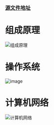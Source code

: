 ### [源文件地址]() ###

# 组成原理 #
![组成原理](https://user-images.githubusercontent.com/33256117/175771268-58ccc631-a4be-4aef-b9ca-ac6c66ce8100.jpg)

# 操作系统 #
![image](https://user-images.githubusercontent.com/33256117/175771587-00ff9804-98bc-4c87-a735-509e39bb7b18.png)

# 计算机网络 #
![计算机网络](https://user-images.githubusercontent.com/33256117/175771626-bb64e316-0fa3-4f54-bd2f-25bdc0a7d2ed.jpg)
